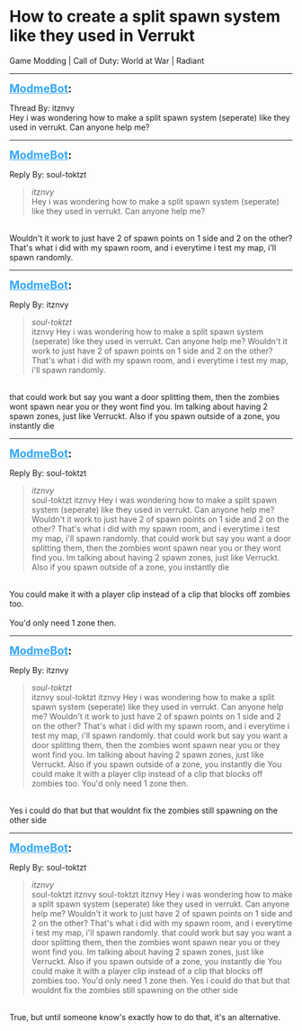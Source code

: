 # How to create a split spawn system like they used in Verrukt
Game Modding | Call of Duty: World at War | Radiant

---
<strong style="font-size: 1.4em;"><span style="text-decoration: underline;text-decoration-color: #34a7f9;"><span style="color:#34a7f9;">ModmeBot</span></span>:</strong>

<p>Thread By: itznvy<br />Hey i was wondering how to make a split spawn system (seperate) like they used in verrukt. Can anyone help me?</p>

---
<strong style="font-size: 1.4em;"><span style="text-decoration: underline;text-decoration-color: #34a7f9;"><span style="color:#34a7f9;">ModmeBot</span></span>:</strong>

<p>Reply By: soul-toktzt<br /><blockquote><em>itznvy</em><br />Hey i was wondering how to make a split spawn system (seperate) like they used in verrukt. Can anyone help me?  </blockquote><br /> Wouldn&#39;t it work to just have 2 of spawn points on 1 side and 2 on the other? That&#39;s what i did with my spawn room, and i everytime i test my map, i&#39;ll spawn randomly.</p>

---
<strong style="font-size: 1.4em;"><span style="text-decoration: underline;text-decoration-color: #34a7f9;"><span style="color:#34a7f9;">ModmeBot</span></span>:</strong>

<p>Reply By: itznvy<br /><blockquote><em>soul-toktzt</em><br />itznvy Hey i was wondering how to make a split spawn system (seperate) like they used in verrukt. Can anyone help me?    Wouldn&#39;t it work to just have 2 of spawn points on 1 side and 2 on the other? That&#39;s what i did with my spawn room, and i everytime i test my map, i&#39;ll spawn randomly.</blockquote><br /> that could work but say you want a door splitting them, then the zombies wont spawn near you or they wont find you. Im talking about having 2 spawn zones, just like Verruckt. Also if you spawn outside of a zone, you instantly die</p>

---
<strong style="font-size: 1.4em;"><span style="text-decoration: underline;text-decoration-color: #34a7f9;"><span style="color:#34a7f9;">ModmeBot</span></span>:</strong>

<p>Reply By: soul-toktzt<br /><blockquote><em>itznvy</em><br />soul-toktzt itznvy Hey i was wondering how to make a split spawn system (seperate) like they used in verrukt. Can anyone help me?    Wouldn&#39;t it work to just have 2 of spawn points on 1 side and 2 on the other? That&#39;s what i did with my spawn room, and i everytime i test my map, i&#39;ll spawn randomly.  that could work but say you want a door splitting them, then the zombies wont spawn near you or they wont find you. Im talking about having 2 spawn zones, just like Verruckt. Also if you spawn outside of a zone, you instantly die</blockquote><br /> You could make it with a player clip instead of a clip that blocks off zombies too.<br /> <br />You&#39;d only need 1 zone then.</p>

---
<strong style="font-size: 1.4em;"><span style="text-decoration: underline;text-decoration-color: #34a7f9;"><span style="color:#34a7f9;">ModmeBot</span></span>:</strong>

<p>Reply By: itznvy<br /><blockquote><em>soul-toktzt</em><br />itznvy soul-toktzt itznvy Hey i was wondering how to make a split spawn system (seperate) like they used in verrukt. Can anyone help me?    Wouldn&#39;t it work to just have 2 of spawn points on 1 side and 2 on the other? That&#39;s what i did with my spawn room, and i everytime i test my map, i&#39;ll spawn randomly.  that could work but say you want a door splitting them, then the zombies wont spawn near you or they wont find you. Im talking about having 2 spawn zones, just like Verruckt. Also if you spawn outside of a zone, you instantly die  You could make it with a player clip instead of a clip that blocks off zombies too.   You&#39;d only need 1 zone then.</blockquote><br /> Yes i could do that but that wouldnt fix the zombies still spawning on the other side</p>

---
<strong style="font-size: 1.4em;"><span style="text-decoration: underline;text-decoration-color: #34a7f9;"><span style="color:#34a7f9;">ModmeBot</span></span>:</strong>

<p>Reply By: soul-toktzt<br /><blockquote><em>itznvy</em><br />soul-toktzt itznvy soul-toktzt itznvy Hey i was wondering how to make a split spawn system (seperate) like they used in verrukt. Can anyone help me?    Wouldn&#39;t it work to just have 2 of spawn points on 1 side and 2 on the other? That&#39;s what i did with my spawn room, and i everytime i test my map, i&#39;ll spawn randomly.  that could work but say you want a door splitting them, then the zombies wont spawn near you or they wont find you. Im talking about having 2 spawn zones, just like Verruckt. Also if you spawn outside of a zone, you instantly die  You could make it with a player clip instead of a clip that blocks off zombies too.   You&#39;d only need 1 zone then.  Yes i could do that but that wouldnt fix the zombies still spawning on the other side</blockquote><br /> True, but until someone know&#39;s exactly how to do that, it&#39;s an alternative.</p>
